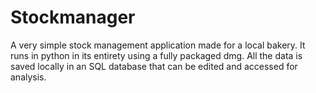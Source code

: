 # Stockmanager
A very simple stock management application made for a local bakery. It runs in python in its entirety using a fully packaged dmg.
All the data is saved locally in an SQL database that can be edited and accessed for analysis.
